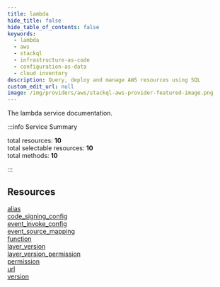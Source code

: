 ```yaml
---
title: lambda
hide_title: false
hide_table_of_contents: false
keywords:
  - lambda
  - aws
  - stackql
  - infrastructure-as-code
  - configuration-as-data
  - cloud inventory
description: Query, deploy and manage AWS resources using SQL
custom_edit_url: null
image: /img/providers/aws/stackql-aws-provider-featured-image.png
---
```


The lambda service documentation.

:::info Service Summary

<div class="row">
<div class="providerDocColumn">
<span>total resources:&nbsp;<b>10</b></span><br />
<span>total selectable resources:&nbsp;<b>10</b></span><br />
<span>total methods:&nbsp;<b>10</b></span><br />
</div>
</div>

:::

## Resources
<div class="row">
<div class="providerDocColumn">
<a href="/providers/aws/lambda/alias/">alias</a><br />
<a href="/providers/aws/lambda/code_signing_config/">code_signing_config</a><br />
<a href="/providers/aws/lambda/event_invoke_config/">event_invoke_config</a><br />
<a href="/providers/aws/lambda/event_source_mapping/">event_source_mapping</a><br />
<a href="/providers/aws/lambda/function/">function</a>
</div>
<div class="providerDocColumn">
<a href="/providers/aws/lambda/layer_version/">layer_version</a><br />
<a href="/providers/aws/lambda/layer_version_permission/">layer_version_permission</a><br />
<a href="/providers/aws/lambda/permission/">permission</a><br />
<a href="/providers/aws/lambda/url/">url</a><br />
<a href="/providers/aws/lambda/version/">version</a>
</div>
</div>